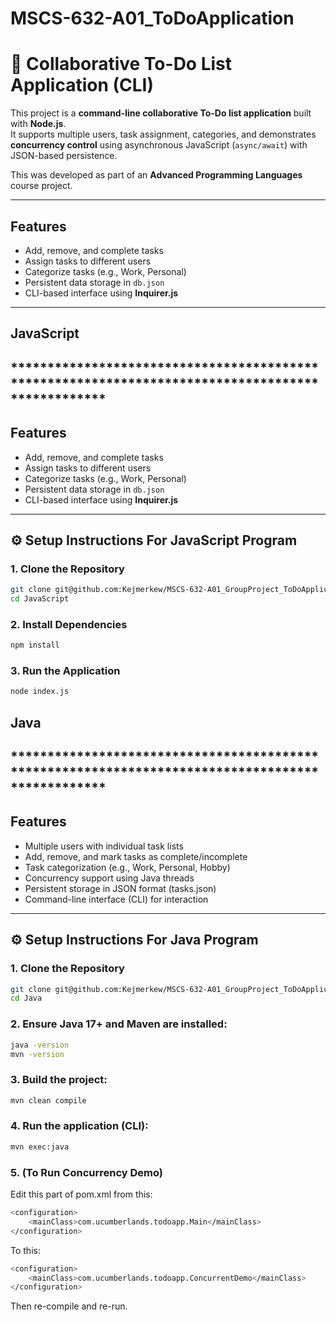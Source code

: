 # MSCS-632-A01_ToDoApplication

# 📝 Collaborative To-Do List Application (CLI)

This project is a **command-line collaborative To-Do list application** built with **Node.js**.  
It supports multiple users, task assignment, categories, and demonstrates **concurrency control** using asynchronous JavaScript (`async/await`) with JSON-based persistence.

This was developed as part of an **Advanced Programming Languages** course project.

---

## Features

- Add, remove, and complete tasks
- Assign tasks to different users
- Categorize tasks (e.g., Work, Personal)
- Persistent data storage in `db.json`
- CLI-based interface using **Inquirer.js**

---

## JavaScript
## *************************************************************************************************
## Features
- Add, remove, and complete tasks
- Assign tasks to different users
- Categorize tasks (e.g., Work, Personal)
- Persistent data storage in `db.json`
- CLI-based interface using **Inquirer.js**
---

## ⚙️ Setup Instructions For JavaScript Program

### 1. Clone the Repository

```bash
git clone git@github.com:Kejmerkew/MSCS-632-A01_GroupProject_ToDoApplication.git
cd JavaScript
```
### 2. Install Dependencies

```bash
npm install
```

### 3. Run the Application
```bash
node index.js
```

## Java
## *************************************************************************************************
## Features
- Multiple users with individual task lists
- Add, remove, and mark tasks as complete/incomplete
- Task categorization (e.g., Work, Personal, Hobby)
- Concurrency support using Java threads
- Persistent storage in JSON format (tasks.json)
- Command-line interface (CLI) for interaction
---

## ⚙️ Setup Instructions For Java Program

### 1. Clone the Repository

```bash
git clone git@github.com:Kejmerkew/MSCS-632-A01_GroupProject_ToDoApplication.git
cd Java
```
### 2. Ensure Java 17+ and Maven are installed:

```bash
java -version
mvn -version
```

### 3. Build the project:
```bash
mvn clean compile
```

### 4. Run the application (CLI):
```bash
mvn exec:java
```

### 5. (To Run Concurrency Demo)
Edit this part of pom.xml from this:
```bash
<configuration>
    <mainClass>com.ucumberlands.todoapp.Main</mainClass>
</configuration>
```
To this:
```bash
<configuration>
    <mainClass>com.ucumberlands.todoapp.ConcurrentDemo</mainClass>
</configuration>
```
Then re-compile and re-run.






